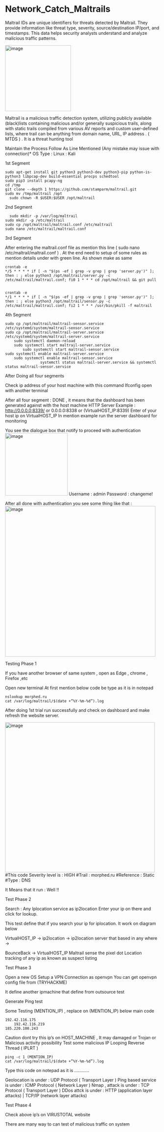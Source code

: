 # Network_Catch_Maltrails
Maltrail IDs are unique identifiers for threats detected by Maltrail. They provide information like threat type, severity, source/destination IP/port, and timestamps. This data helps security analysts understand and analyze malicious traffic patterns.


<img width="215" alt="image" src="https://github.com/user-attachments/assets/8182effc-b834-4633-a820-f39dc7416561">


Maltrail is a malicious traffic detection system, utilizing publicly available (black)lists containing malicious and/or generally suspicious trails, along with static trails compiled from various AV reports and custom user-defined lists, where trail can be anything from domain name, URL, IP address . ( MTDS ) . It is a threat hunting tool

Maintain the Process Follow As Line Mentioned (Any mistake may issue with connection)*
OS Type : Linux : Kali 


1st Segment

    sudo apt-get install git python3 python3-dev python3-pip python-is-python3 libpcap-dev build-essential procps schedtool
    sudo pip3 install pcapy-ng
    cd /tmp
    git clone --depth 1 https://github.com/stamparm/maltrail.git
    sudo mv /tmp/maltrail /opt
      sudo chown -R $USER:$USER /opt/maltrail

2nd Segment

      sudo mkdir -p /var/log/maltrail
    sudo mkdir -p /etc/maltrail
    sudo cp /opt/maltrail/maltrail.conf /etc/maltrail
    sudo nano /etc/maltrail/maltrail.conf

3rd Segment


After entering the maltrail.conf file as mention this line ( sudo nano /etc/maltrail/maltrail.conf ) . At the end need to setup of some rules as mention details under with green line. As shown make as same 

    crontab -e
    */5 * * * * if [ -n "$(ps -ef | grep -v grep | grep 'server.py')" ]; then : ; else python3 /opt/maltrail/server.py -c /etc/maltrail/maltrail.conf; fi0 1 * * * cd /opt/maltrail && git pull


    crontab -e
    */1 * * * * if [ -n "$(ps -ef | grep -v grep | grep 'sensor.py')" ]; then : ; else python3 /opt/maltrail/sensor.py -c /etc/maltrail/maltrail.conf; fi2 1 * * * /usr/bin/pkill -f maltrail


4th Segment

    sudo cp /opt/maltrail/maltrail-sensor.service /etc/systemd/system/maltrail-sensor.service
    sudo cp /opt/maltrail/maltrail-server.service /etc/systemd/system/maltrail-server.service
        sudo systemctl daemon-reload
        sudo systemctl start maltrail-server.service
            sudo systemctl start maltrail-sensor.service
    sudo systemctl enable maltrail-server.service
        sudo systemctl enable maltrail-sensor.service
                    systemctl status maltrail-server.service && systemctl status maltrail-sensor.service


After Doing all four segments 

Check ip address of your host machine with this command
Ifconfig 				open with another terminal

After all four segment : DONE , it means that the dashboard has been generated against with the host machine HTTP Server
Example : http://0.0.0.0:8339/ or 0.0.0.0:8338 or (VirtualHOST_IP:8339) 
Enter of your host ip on VirtualHOST_IP
In mention example run the server dashboard for monitoring

You see the dialogue box that notify to proceed with authentication
	<img width="204" alt="image" src="https://github.com/user-attachments/assets/1146c3c9-2b1d-4c58-b6c8-605ace9f4f9e"> 	Username : admin
							                                                                                                Password : changeme!
						        
After all done with authentication you see some thing like that :
<img width="491" alt="image" src="https://github.com/user-attachments/assets/772b3c3b-6479-4eba-89e6-7fbb395402ac">


Testing Phase 1


If you have another browser of same system , open as Edge , chrome , Firefox ,etc


Open new terminal 
At first mention below code be type as it is in notepad 

    nslookup morphed.ru
    cat /var/log/maltrail/$(date +”%Y-%m-%d”).log

After doing 1st trial run successfully and check on dashboard and make refresh the website server.


<img width="489" alt="image" src="https://github.com/user-attachments/assets/dbf3adc8-e095-4db9-8633-9b1fc18e9a79">
        #This code Severity level is : HIGH
        #Trail : morphed.ru
        #Reference : Static 
        #Type : DNS

It Means that it run : Well !!


Test Phase 2

Search : Any Iplocation service as ip2location
Enter your ip on there and click for lookup.

This test define that if you search your ip for iplocation. It work on diagram below

VirtualHOST_IP -> ip2location -> ip2location server that based in any where ->

BounceBack -> VirtualHOST_IP
Maltrail sense the pixel dot
Location tracking of any ip as known as suspect listing

Test Phase 3

Open a new OS
Setup a VPN Connection as openvpn
You can get openvpn config file from (TRYHACKME)

It define another ipmachine that define from outsource test

Generate Ping test 

Some Testing (MENTION_IP) , replace on (MENTION_IP) below main code

    192.42.116.175
        192.42.116.219
    185.220.100.243


Caution dont try this ip’s on HOST_MACHINE , It may damaged or Trojan or Malicious activity possibility
Test some malicious IP Looping Reverse Thread ( IPLRT )

    ping -c 1 (MENTION_IP)
    cat /var/log/maltrail/$(date +”%Y-%m-%d”).log

Type this code on notepad as it is …………

Geolocation is under 			    : UDP Protocol ( Transport Layer )
Ping based service is under 		: ICMP Protocol ( Network Layer )
Nmap , attack is under 		        : TCP Protocol ( Transport Layer )
DDos attck is under                 : HTTP (application layer attacks) | TCP/IP (network layer attacks)

Test Phase 4

Check above ip’s on VIRUSTOTAL website




There are many way to can test of malicious traffic on system



